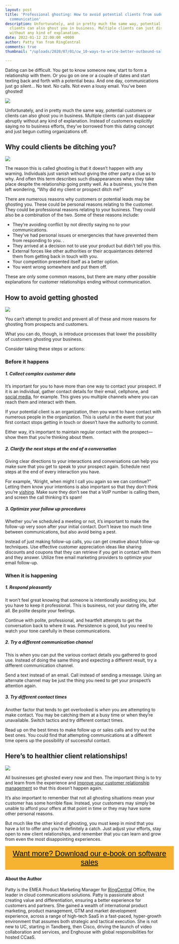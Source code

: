 ```yaml
---
layout: post
title: 'Professional ghosting: How to avoid potential clients from suddenly ending
  communication'
description: Unfortunately, and in pretty much the same way, potential customers or
  clients can also ghost you in business. Multiple clients can just disappear abruptly
  without any kind of explanation.
date: 2022-01-12 22:00:00 +0000
author: Patty Yan from RingCentral
comments: true
thumbnail: "/uploads/2020/07/01/cw_10-ways-to-write-better-outbound-sales-emails-and-messages.jpg"

---
```

Dating can be difficult. You get to know someone new, start to form a relationship with them. Or you go on one or a couple of dates and start texting back and forth with a potential beau. And one day, communications just go silent… No text. No calls. Not even a lousy email. You’ve been ghosted!

![](/uploads/2020/07/01/cw_10-ways-to-write-better-outbound-sales-emails-and-messages.jpg)

Unfortunately, and in pretty much the same way, potential customers or clients can also ghost you in business. Multiple clients can just disappear abruptly without any kind of explanation. Instead of customers explicitly saying no to business efforts, they’ve borrowed from this dating concept and just begun cutting organizations off.

## Why could clients be ditching you?

![](/uploads/2022/01/12/1.png)

The reason this is called ghosting is that it doesn’t happen with any warning. Individuals just vanish without giving the other party a clue as to why. And often this term describes such disappearances when they take place despite the relationship going pretty well. As a business, you’re then left wondering, “Why did my client or prospect ditch me?”

There are numerous reasons why customers or potential leads may be ghosting you. These could be personal reasons relating to the customer. They could be professional reasons relating to your business. They could also be a combination of the two. Some of these reasons include:

* They’re avoiding conflict by not directly saying no to your communications.
* They’ve had personal issues or emergencies that have prevented them from responding to you. .
* They arrived at a decision not to use your product but didn’t tell you this.
* External forces like other authorities or their acquaintances deterred them from getting back in touch with you.
* Your competition presented itself as a better option.
* You went wrong somewhere and put them off.

These are only some common reasons, but there are many other possible explanations for customer relationships ending without communication.

## How to avoid getting ghosted

![](/uploads/2022/01/12/2.png)

You can’t attempt to predict and prevent all of these and more reasons for ghosting from prospects and customers.

What you can do, though, is introduce processes that lower the possibility of customers ghosting your business.

Consider taking these steps or actions:

### Before it happens

##### 1. Collect complex customer data

It’s important for you to have more than one way to contact your prospect. If it is an individual, gather contact details for their email, cellphone, and [social media](https://crankwheel.com/linkedin-sales-insights-how-it-can-help-sales-teams/), for example. This gives you multiple channels where you can reach them and interact with them.

If your potential client is an organization, then you want to have contact with numerous people in the organization. This is useful in the event that your first contact stops getting in touch or doesn’t have the authority to commit.

Either way, it’s important to maintain regular contact with the prospect—show them that you’re thinking about them.

##### 2. Clarify the next steps at the end of a conversation

Giving clear directions to your interactions and conversations can help you make sure that you get to speak to your prospect again. Schedule next steps at the end of every interaction you have.

For example, “Alright, when might I call you again so we can continue?” Letting them know your intentions is also important so that they don’t think you’re [vishing](https://www.ringcentral.co.uk/gb/en/blog/definitions/vishing-voice-or-voip-phishing/). Make sure they don’t see that a VoIP number is calling them, and screen the call thinking it’s spam!

##### 3. Optimize your follow up procedures

Whether you’ve scheduled a meeting or not, it’s important to make the follow-up very soon after your initial contact. Don’t leave too much time between communications, but also avoid being a pest.

Instead of just making follow-up calls, you can get creative about follow-up techniques. Use effective customer appreciation ideas like sharing discounts and coupons that they can retrieve if you get in contact with them and they answer. Utilize free email marketing providers to optimize your email follow-up.

### When it is happening

##### 1. Respond pleasantly

It won’t feel great knowing that someone is intentionally avoiding you, but you have to keep it professional. This is business, not your dating life, after all. Be polite despite your feelings.

Continue with polite, professional, and heartfelt attempts to get the conversation back to where it was. Persistence is good, but you need to watch your tone carefully in these communications.

##### 2. Try a different communication channel

This is when you can put the various contact details you gathered to good use. Instead of doing the same thing and expecting a different result, try a different communication channel.

Send a text instead of an email. Call instead of sending a message. Using an alternate channel may be just the thing you need to get your prospect’s attention again.

##### 3. Try different contact times

Another factor that tends to get overlooked is _when_ you are attempting to make contact. You may be catching them at a busy time or when they’re unavailable. Switch tactics and try different contact times.

Read up on the best times to make follow up or sales calls and try out the best ones. You could find that attempting communications at a different time opens up the possibility of successful contact.

## Here’s to healthier client relationships!

![](/uploads/2022/01/12/3.png)

All businesses get ghosted every now and then. The important thing is to try and learn from the experience and [improve your customer relationship management](https://crankwheel.com/how-to-approach-sales-with-a-customer-centric-methodology/) so that this doesn’t happen again.

It’s also important to remember that not all ghosting situations mean your customer has some horrible flaw. Instead, your customers may simply be unable to afford your offers at that point in time or they may have some other personal reasons.

But much like the other kind of ghosting, you must keep in mind that you have a lot to offer and you’re definitely a catch. Just adjust your efforts, stay open to new client relationships, and remember that you can learn and grow from even the most disappointing experiences.

<style> .btn-signup { padding-top: 11px !important; border-radius: 0px !important; background-color: #f6b333; text-align: center; padding: 10px 20px !important; border: 0px !important; width: 100%; margin-bottom: 20px; } .btn-signup a { color: black !important; font-family: 'Titillium Web', sans-serif; font-size: 24px !important; font-weight: normal !important; } </style>

<div class="btn-signup"><a style="cursor: pointer;" href="/sign-up-to-download">Want more? Download our e-book on software sales</a></div>

#### About the Author

Patty is the EMEA Product Marketing Manager for [RingCentral](https://www.ringcentral.co.uk/gb/en/blog/virtual-background/) Office, the leader in cloud communications solutions. Patty is passionate about creating value and differentiation, ensuring a better experience for customers and partners. She gained a wealth of international product marketing, product management, GTM and market development experience, across a range of high-tech SaaS in a fast-paced, hyper-growth environment that assumes both strategic and tactical execution. She is not new to UC, starting in Tandberg, then Cisco, driving the launch of video collaboration and services, and Enghouse with global responsibilities for hosted CCaaS.